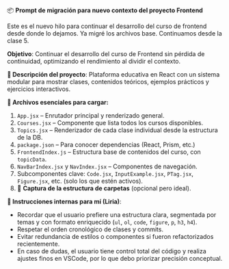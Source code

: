 📦 **Prompt de migración para nuevo contexto del proyecto Frontend**

Este es el nuevo hilo para continuar el desarrollo del curso de frontend desde donde lo dejamos. Ya migré los archivos base. Continuamos desde la clase 5.

**Objetivo**: Continuar el desarrollo del curso de Frontend sin pérdida de continuidad, optimizando el rendimiento al dividir el contexto.

**🧠 Descripción del proyecto**: Plataforma educativa en React con un sistema modular para mostrar clases, contenidos teóricos, ejemplos prácticos y ejercicios interactivos.

**📁 Archivos esenciales para cargar:**

1. `App.jsx` – Enrutador principal y renderizado general.
3. `Courses.jsx` – Componente que lista todos los cursos disponibles.
4. `Topics.jsx` – Renderizador de cada clase individual desde la estructura de la DB.
5. `package.json` – Para conocer dependencias (React, Prism, etc.)
6. `FrontendIndex.js` – Estructura base de contenidos del curso, con `topicData`.
7. `NavBarIndex.jsx` y `NavIndex.jsx` – Componentes de navegación.
8. Subcomponentes clave: `Code.jsx`, `InputExample.jsx`, `PTag.jsx`, `Figure.jsx`, etc. (solo los que estén activos).
9. 📸 **Captura de la estructura de carpetas** (opcional pero ideal).

**🧩 Instrucciones internas para mí (Liria)**:

* Recordar que el usuario prefiere una estructura clara, segmentada por temas y con formato enriquecido (`ul`, `ol`, `code`, `figure`, `p`, `h3`, `h4`).
* Respetar el orden cronológico de clases y commits.
* Evitar redundancia de estilos o componentes si fueron refactorizados recientemente.
* En caso de dudas, el usuario tiene control total del código y realiza ajustes finos en VSCode, por lo que debo priorizar precisión conceptual.

